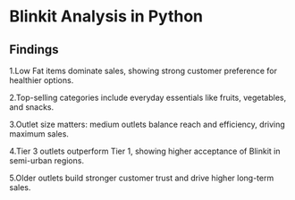# Blinkit Analysis in Python

 ## **Findings**

1.Low Fat items dominate sales, showing strong customer preference for healthier options.

2.Top-selling categories include everyday essentials like fruits, vegetables, and snacks.

3.Outlet size matters: medium outlets balance reach and efficiency, driving maximum sales.

4.Tier 3 outlets outperform Tier 1, showing higher acceptance of Blinkit in semi-urban regions.

5.Older outlets build stronger customer trust and drive higher long-term sales.
